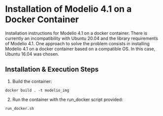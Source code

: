# Installation of Modelio 4.1 on a Docker Container
Installation instructions for Modelio 4.1 on a docker container. There is currently an incompatibility with Ubuntu 20.04 and the library requirements of Modelio 4.1. One approach to solve the problem consists in installing Modelio 4.1 on a docker container based on a compatible OS. In this case, Ubuntu 16.04 was chosen.

## Installation & Execution Steps

1. Build the container:
```
docker build . -t modelio_img
```
2. Run the container with the run_docker script provided: 
```
run_docker.sh
```
